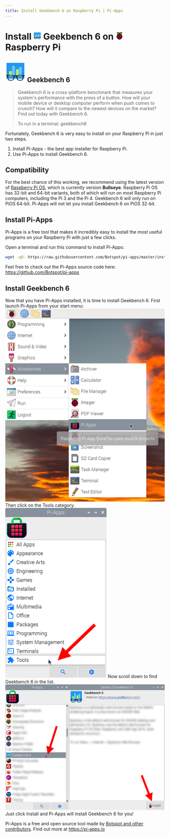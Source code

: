```yaml
---
title: Install Geekbench 6 on Raspberry Pi | Pi-Apps
---
```

<div class="simple-install-content content">

# Install <img src="/img/app-icons/Geekbench 6/icon-64.png" height=24> Geekbench 6 on <img src=/img/other-icons/raspberrypi-icon.svg height=24> Raspberry Pi

## <img src="/img/app-icons/Geekbench 6/icon-64.png"> Geekbench 6
> Geekbench 6 is a cross-platform benchmark that measures your system's performance with the press of a button. 
> How will your mobile device or desktop computer perform when push comes to crunch? 
> How will it compare to the newest devices on the market? 
> Find out today with Geekbench 6.
> 
> To run in a terminal: geekbench6

Fortunately, Geekbench 6 is very easy to install on your Raspberry Pi in just two steps.
1. Install Pi-Apps - the best app installer for Raspberry Pi.
2. Use Pi-Apps to install Geekbench 6.
</div>
<div class="simple-install-content content">

## Compatibility
For the best chance of this working, we recommend using the latest version of [Raspberry Pi OS](https://www.raspberrypi.com/software/), which is currently version **Bullseye**.
Raspberry Pi OS has 32-bit and 64-bit variants, both of which will run on most Raspberry Pi computers, including the Pi 3 and the Pi 4.
Geekbench 6 will only run on PiOS 64-bit. Pi-Apps will not let you install Geekbench 6 on PiOS 32-bit.
</div>
<div class="simple-install-content content">

## Install Pi-Apps

Pi-Apps is a free tool that makes it incredibly easy to install the most useful programs on your Raspberry Pi with just a few clicks.

Open a terminal and run this command to install Pi-Apps:
```bash
wget -qO- https://raw.githubusercontent.com/Botspot/pi-apps/master/install | bash
```
Feel free to check out the Pi-Apps source code here: https://github.com/Botspot/pi-apps
</div>
<div class="simple-install-content content">

## Install Geekbench 6

Now that you have Pi-Apps installed, it is time to install Geekbench 6.
First launch Pi-Apps from your start menu:
<img src="/img/start-menu.png">
Then click on the Tools category.
<img src="/img/category-selections/Tools.png">
Now scroll down to find Geekbench 6 in the list.
<img src="/img/app-icons/Geekbench 6/app-selection.png">
Just click Install and Pi-Apps will install Geekbench 6 for you!
</div>
<div class="simple-install-content content">

Pi-Apps is a free and open source tool made by [Botspot and other contributors](/about/#contributors). Find out more at https://pi-apps.io
</div>
